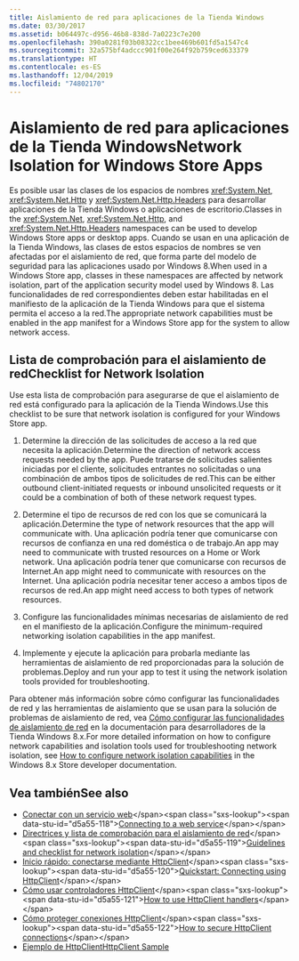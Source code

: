 ```yaml
---
title: Aislamiento de red para aplicaciones de la Tienda Windows
ms.date: 03/30/2017
ms.assetid: b064497c-d956-46b8-838d-7a0223c7e200
ms.openlocfilehash: 390a0281f03b08322cc1bee469b601fd5a1547c4
ms.sourcegitcommit: 32a575bf4adccc901f00e264f92b759ced633379
ms.translationtype: HT
ms.contentlocale: es-ES
ms.lasthandoff: 12/04/2019
ms.locfileid: "74802170"
---
```

# <a name="network-isolation-for-windows-store-apps"></a><span data-ttu-id="d5a55-102">Aislamiento de red para aplicaciones de la Tienda Windows</span><span class="sxs-lookup"><span data-stu-id="d5a55-102">Network Isolation for Windows Store Apps</span></span>

<span data-ttu-id="d5a55-103">Es posible usar las clases de los espacios de nombres <xref:System.Net>, <xref:System.Net.Http> y <xref:System.Net.Http.Headers> para desarrollar aplicaciones de la Tienda Windows o aplicaciones de escritorio.</span><span class="sxs-lookup"><span data-stu-id="d5a55-103">Classes in the <xref:System.Net>, <xref:System.Net.Http>, and <xref:System.Net.Http.Headers> namespaces can be used to develop Windows Store  apps  or desktop apps.</span></span> <span data-ttu-id="d5a55-104">Cuando se usan en una aplicación de la Tienda Windows, las clases de estos espacios de nombres se ven afectadas por el aislamiento de red, que forma parte del modelo de seguridad para las aplicaciones usado por Windows 8.</span><span class="sxs-lookup"><span data-stu-id="d5a55-104">When used in a Windows Store app, classes in these namespaces are affected by network isolation, part of the application security model used by Windows 8.</span></span> <span data-ttu-id="d5a55-105">Las funcionalidades de red correspondientes deben estar habilitadas en el manifiesto de la aplicación de la Tienda Windows para que el sistema permita el acceso a la red.</span><span class="sxs-lookup"><span data-stu-id="d5a55-105">The appropriate network capabilities must be enabled in the app manifest for a Windows Store app for the system to allow network access.</span></span>  
  
## <a name="checklist-for-network-isolation"></a><span data-ttu-id="d5a55-106">Lista de comprobación para el aislamiento de red</span><span class="sxs-lookup"><span data-stu-id="d5a55-106">Checklist for Network Isolation</span></span>  

<span data-ttu-id="d5a55-107">Use esta lista de comprobación para asegurarse de que el aislamiento de red está configurado para la aplicación de la Tienda Windows.</span><span class="sxs-lookup"><span data-stu-id="d5a55-107">Use this checklist to be sure that network isolation is configured for your Windows Store app.</span></span>  
  
1. <span data-ttu-id="d5a55-108">Determine la dirección de las solicitudes de acceso a la red que necesita la aplicación.</span><span class="sxs-lookup"><span data-stu-id="d5a55-108">Determine the direction of network access requests needed by the app.</span></span> <span data-ttu-id="d5a55-109">Puede tratarse de solicitudes salientes iniciadas por el cliente, solicitudes entrantes no solicitadas o una combinación de ambos tipos de solicitudes de red.</span><span class="sxs-lookup"><span data-stu-id="d5a55-109">This can be either outbound client-initiated requests or inbound unsolicited requests or it could be a combination of both of these network request types.</span></span>  
  
2. <span data-ttu-id="d5a55-110">Determine el tipo de recursos de red con los que se comunicará la aplicación.</span><span class="sxs-lookup"><span data-stu-id="d5a55-110">Determine the type of network resources that the app will communicate with.</span></span> <span data-ttu-id="d5a55-111">Una aplicación podría tener que comunicarse con recursos de confianza en una red doméstica o de trabajo.</span><span class="sxs-lookup"><span data-stu-id="d5a55-111">An app may need to communicate with trusted resources on a Home or Work network.</span></span> <span data-ttu-id="d5a55-112">Una aplicación podría tener que comunicarse con recursos de Internet.</span><span class="sxs-lookup"><span data-stu-id="d5a55-112">An app might need to communicate with resources on the Internet.</span></span> <span data-ttu-id="d5a55-113">Una aplicación podría necesitar tener acceso a ambos tipos de recursos de red.</span><span class="sxs-lookup"><span data-stu-id="d5a55-113">An app might need access to both types of network resources.</span></span>  
  
3. <span data-ttu-id="d5a55-114">Configure las funcionalidades mínimas necesarias de aislamiento de red en el manifiesto de la aplicación.</span><span class="sxs-lookup"><span data-stu-id="d5a55-114">Configure the minimum-required networking isolation capabilities in the app manifest.</span></span>  
  
4. <span data-ttu-id="d5a55-115">Implemente y ejecute la aplicación para probarla mediante las herramientas de aislamiento de red proporcionadas para la solución de problemas.</span><span class="sxs-lookup"><span data-stu-id="d5a55-115">Deploy and run your app to test it using the network isolation tools provided for troubleshooting.</span></span>  
  
<span data-ttu-id="d5a55-116">Para obtener más información sobre cómo configurar las funcionalidades de red y las herramientas de aislamiento que se usan para la solución de problemas de aislamiento de red, vea [Cómo configurar las funcionalidades de aislamiento de red](https://docs.microsoft.com/previous-versions/windows/apps/hh770532(v=win.10)) en la documentación para desarrolladores de la Tienda Windows 8.x.</span><span class="sxs-lookup"><span data-stu-id="d5a55-116">For more detailed information on how to configure network capabilities and isolation tools used for troubleshooting network isolation, see [How to configure network isolation capabilities](https://docs.microsoft.com/previous-versions/windows/apps/hh770532(v=win.10)) in the Windows 8.x Store developer documentation.</span></span>
  
## <a name="see-also"></a><span data-ttu-id="d5a55-117">Vea también</span><span class="sxs-lookup"><span data-stu-id="d5a55-117">See also</span></span>

- <span data-ttu-id="d5a55-118">[Conectar con un servicio web](https://docs.microsoft.com/previous-versions/windows/apps/hh761504(v=win.10))</span><span class="sxs-lookup"><span data-stu-id="d5a55-118">[Connecting to a web service](https://docs.microsoft.com/previous-versions/windows/apps/hh761504(v=win.10))</span></span>
- <span data-ttu-id="d5a55-119">[Directrices y lista de comprobación para el aislamiento de red](https://docs.microsoft.com/previous-versions/windows/apps/hh770532(v=win.10))</span><span class="sxs-lookup"><span data-stu-id="d5a55-119">[Guidelines and checklist for network isolation](https://docs.microsoft.com/previous-versions/windows/apps/hh770532(v=win.10))</span></span>
- <span data-ttu-id="d5a55-120">[Inicio rápido: conectarse mediante HttpClient](https://docs.microsoft.com/previous-versions/windows/apps/hh781239(v=win.10))</span><span class="sxs-lookup"><span data-stu-id="d5a55-120">[Quickstart: Connecting using HttpClient](https://docs.microsoft.com/previous-versions/windows/apps/hh781239(v=win.10))</span></span>
- <span data-ttu-id="d5a55-121">[Cómo usar controladores HttpClient](https://docs.microsoft.com/previous-versions/windows/apps/hh781241(v=win.10))</span><span class="sxs-lookup"><span data-stu-id="d5a55-121">[How to use HttpClient handlers](https://docs.microsoft.com/previous-versions/windows/apps/hh781241(v=win.10))</span></span>
- <span data-ttu-id="d5a55-122">[Cómo proteger conexiones HttpClient](https://docs.microsoft.com/previous-versions/windows/apps/hh781240(v=win.10))</span><span class="sxs-lookup"><span data-stu-id="d5a55-122">[How to secure HttpClient connections](https://docs.microsoft.com/previous-versions/windows/apps/hh781240(v=win.10))</span></span>
- [<span data-ttu-id="d5a55-123">Ejemplo de HttpClient</span><span class="sxs-lookup"><span data-stu-id="d5a55-123">HttpClient Sample</span></span>](https://code.msdn.microsoft.com/windowsapps/HttpClient-sample-55700664)
